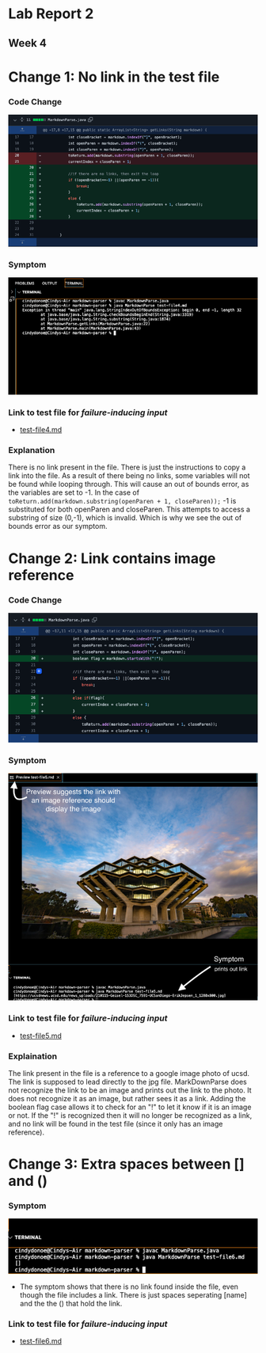 # Lab Report 2
## Week 4

# Change 1: No link in the test file 
### Code Change 
![Image](Change1.png)
### Symptom 
![Image](Symptom1.png)
### Link to test file for _failure-inducing input_ 
* [test-file4.md](https://github.com/cindy4127/markdown-parser/commit/dfef581544d69a463027107699984290006f1f0a)
### Explanation
There is no link present in the file. There is just the instructions to copy a link into the file. As a result of there being no links, some variables will not be found while looping through. This will cause an out of bounds error, as the variables are set to -1. In the case of `toReturn.add(markdown.substring(openParen + 1, closeParen));` -1 is substituted for both openParen and closeParen. This attempts to access a substring of size (0,-1), which is invalid. Which is why we see the out of bounds error as our symptom. 

# Change 2: Link contains image reference
### Code Change 
![Image](changes2.png)
### Symptom 
![Image](Symptom2.png)
### Link to test file for _failure-inducing input_ 
* [test-file5.md](https://github.com/cindy4127/markdown-parser/commit/297ec59e7c0751a682842b4f188c56840f517716)
### Explaination 
The link present in the file is a reference to a google image photo of ucsd. The link is supposed to lead directly to the jpg file. MarkDownParse does not recognize the link to be an image and prints out the link to the photo. It does not recognize it as an image, but rather sees it as a link. Adding the boolean flag case allows it to check for an "!" to let it know if it is an image or not. If the "!" is recognized then it will no longer be recognized as a link, and no link will be found in the test file (since it only has an image reference).

# Change 3: Extra spaces between [] and ()
### Symptom 
![Image](Symptom3.png)
* The symptom shows that there is no link found inside the file, even though the file includes a link. There is just spaces seperating [name] and the the () that hold the link. 
### Link to test file for _failure-inducing input_ 
* [test-file6.md](https://github.com/cindy4127/markdown-parser/commit/bd767078cd54dccffae32c9048b5398c10ad27ad)







